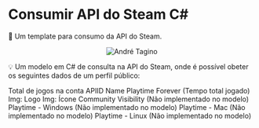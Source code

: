 # Consumir API do Steam C#

📜 Um template para consumo da API do Steam.

<p align="center">
<img src="https://i.ibb.co/346RKBW/image.png" alt="André Tagino" border="0">
</p>

💡 Um modelo em C# de consulta na API do Steam, onde é possível obeter os seguintes dados de um perfil público:

Total de jogos na conta
APIID
Name
Playtime Forever (Tempo total jogado)
Img: Logo
Img: Ícone
Community Visibility (Não implementado no modelo)
Playtime - Windows (Não implementado no modelo)
Playtime - Mac (Não implementado no modelo)
Playtime - Linux (Não implementado no modelo)
